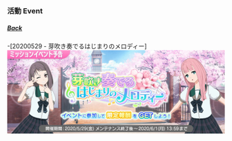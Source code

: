 ### 活動 Event
##### [Back](../Nanaon.md)

-[20200529 - 芽吹き奏でるはじまりのメロディー]  
![Event3033](../../../../Album/Nanaon/Event/20200529%20芽吹き奏でるはじまりのメロディー/EventCover1.jpg)
